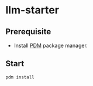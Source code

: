# llm-starter

## Prerequisite

* Install [PDM](https://pdm-project.org/) package manager.

## Start

```py
pdm install
```